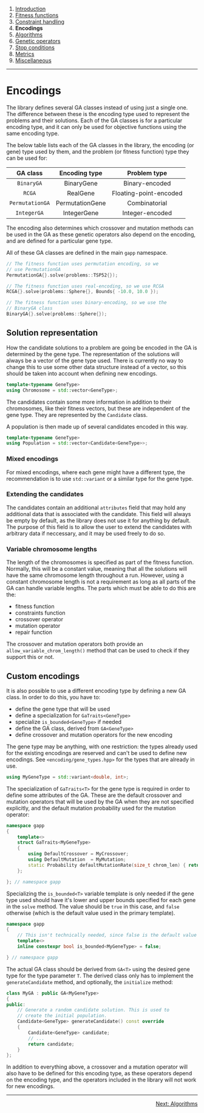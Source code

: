 
1. [Introduction](introduction.md)  
2. [Fitness functions](fitness-functions.md)  
3. [Constraint handling](constraint-handling.md)  
4. **Encodings**  
5. [Algorithms](algorithms.md)  
6. [Genetic operators](genetic-operators.md)  
7. [Stop conditions](stop-conditions.md)  
8. [Metrics](metrics.md)  
9. [Miscellaneous](miscellaneous.md)

------------------------------------------------------------------------------------------------

# Encodings

The library defines several GA classes instead of using just a single one.
The difference between these is the encoding type used to represent the
problems and their solutions. Each of the GA classes is for a particular
encoding type, and it can only be used for objective functions using the
same encoding type.

The below table lists each of the GA classes in the library, the encoding
(or gene) type used by them, and the problem (or fitness function) type
they can be used for:

  |     GA class    |  Encoding type  |      Problem type      |
  |:---------------:|:---------------:|:----------------------:|
  |   `BinaryGA`    |   BinaryGene    |    Binary-encoded      |
  |     `RCGA`      |    RealGene     | Floating-point-encoded |
  | `PermutationGA` | PermutationGene |     Combinatorial      |
  |   `IntegerGA`   |   IntegerGene   |    Integer-encoded     |

The encoding also determines which crossover and mutation methods
can be used in the GA as these genetic operators also depend on the
encoding, and are defined for a particular gene type.

All of these GA classes are defined in the main `gapp` namespace.

```cpp
// The fitness function uses permutation encoding, so we
// use PermutationGA
PermutationGA{}.solve(problems::TSP52{});

// The fitness function uses real-encoding, so we use RCGA
RCGA{}.solve(problems::Sphere{}, Bounds{ -10.0, 10.0 });

// The fitness function uses binary-encoding, so we use the
// BinaryGA class
BinaryGA{}.solve(problems::Sphere{});
```


## Solution representation

How the candidate solutions to a problem are going be encoded in the GA is
determined by the gene type. The representation of the solutions will always
be a vector of the gene type used. There is currently no way to change this
to use some other data structure instead of a vector, so this should be taken
into account when defining new encodings.

```cpp
template<typename GeneType>
using Chromosome = std::vector<GeneType>;
```

The candidates contain some more information in addition to their
chromosomes, like their fitness vectors, but these are independent
of the gene type. They are represented by the `Candidate` class.

A population is then made up of several candidates encoded in
this way.

```cpp
template<typename GeneType>
using Population = std::vector<Candidate<GeneType>>;
```


### Mixed encodings

For mixed encodings, where each gene might have a different type, the
recommendation is to use `std::variant` or a similar type for the gene
type.


### Extending the candidates

The candidates contain an additional `attributes` field that may hold any
additional data that is associated with the candidate. This field will always
be empty by default, as the library does not use it for anything by default.
The purpose of this field is to allow the user to extend the candidates with
arbitrary data if neccessary, and it may be used freely to do so.


### Variable chromosome lengths

The length of the chromosomes is specified as part of the fitness function.
Normally, this will be a constant value, meaning that all the solutions
will have the same chromosome length throughout a run. However, using a
constant chromosome length is not a requirement as long as all parts of the
GA can handle variable lengths. The parts which must be able to do this are
the:

 - fitness function
 - constraints function
 - crossover operator
 - mutation operator
 - repair function

The crossover and mutation operators both provide an
`allow_variable_chrom_length()` method that can be used to check if they
support this or not.


## Custom encodings

It is also possible to use a different encoding type by defining a
new GA class. In order to do this, you have to:

 - define the gene type that will be used
 - define a specialization for `GaTraits<GeneType>`
 - specialize `is_bounded<GeneType>` if needed
 - define the GA class, derived from `GA<GeneType>`
 - define crossover and mutation operators for the new encoding

The gene type may be anything, with one restriction: the types
already used for the existing encodings are reserved and can't
be used to define new encodings. See `<encoding/gene_types.hpp>`
for the types that are already in use.

```cpp
using MyGeneType = std::variant<double, int>;
```

The specialization of `GaTraits<T>` for the gene type is required
in order to define some attributes of the GA. These are the default
crossover and mutation operators that will be used by the GA when
they are not specified explicitly, and the default mutation probability
used for the mutation operator:

```cpp
namespace gapp
{
    template<>
    struct GaTraits<MyGeneType>
    {
        using DefaultCrossover = MyCrossover;
        using DefaultMutation  = MyMutation;
        static Probability defaultMutationRate(size_t chrom_len) { return 1.0 / chrom_len; }
    };

}; // namespace gapp
```

Specializing the `is_bounded<T>` variable template is only needed if
the gene type used should have it's lower and upper bounds specified
for each gene in the `solve` method. The value should be `true` in
this case, and `false` otherwise (which is the default value used in
the primary template).

```cpp
namespace gapp
{
    // This isn't technically needed, since false is the default value
    template<>
    inline constexpr bool is_bounded<MyGeneType> = false;

} // namespace gapp
```

The actual GA class should be derived from `GA<T>` using the desired gene
type for the type parameter `T`. The derived class only has to implement
the `generateCandidate` method, and optionally, the `initialize` method:

```cpp
class MyGA : public GA<MyGeneType>
{
public:
    // Generate a random candidate solution. This is used to
    // create the initial population.
    Candidate<GeneType> generateCandidate() const override
    {
        Candidate<GeneType> candidate;
        // ...
        return candidate;
    }
};
```

In addition to everything above, a crossover and a mutation operator will
also have to be defined for this encoding type, as these operators depend
on the encoding type, and the operators included in the library will not
work for new encodings.

------------------------------------------------------------------------------------------------

<p align="right"><a href="algorithms.md">Next: Algorithms</a></p>
